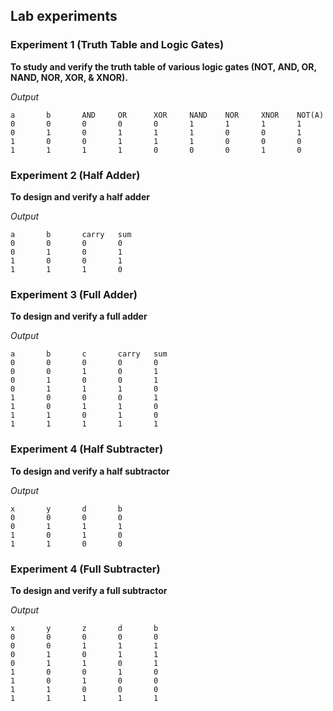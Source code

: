 ## Lab experiments

### Experiment 1 (Truth Table and Logic Gates)
**To study and verify the truth table of various logic gates (NOT, AND, OR, NAND, NOR, XOR, & XNOR).**

*Output*
```
a       b       AND     OR      XOR     NAND    NOR     XNOR    NOT(A)
0       0       0       0       0       1       1       1       1
0       1       0       1       1       1       0       0       1
1       0       0       1       1       1       0       0       0
1       1       1       1       0       0       0       1       0
```

### Experiment 2 (Half Adder)
**To design and verify a half adder**

*Output*
```
a       b       carry   sum
0       0       0       0
0       1       0       1
1       0       0       1
1       1       1       0
```

### Experiment 3 (Full Adder)
**To design and verify a full adder**

*Output*
```
a       b       c       carry   sum
0       0       0       0       0
0       0       1       0       1
0       1       0       0       1
0       1       1       1       0
1       0       0       0       1
1       0       1       1       0
1       1       0       1       0
1       1       1       1       1
```

### Experiment 4 (Half Subtracter)
**To design and verify a half subtractor**

*Output*
```
x       y       d       b
0       0       0       0
0       1       1       1
1       0       1       0
1       1       0       0
```


### Experiment 4 (Full Subtracter)
**To design and verify a full subtractor**

*Output*
```
x       y       z       d       b
0       0       0       0       0
0       0       1       1       1
0       1       0       1       1
0       1       1       0       1
1       0       0       1       0
1       0       1       0       0
1       1       0       0       0
1       1       1       1       1
```